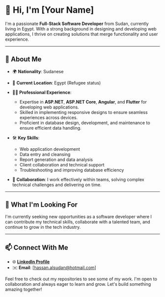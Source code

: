 # 👋 Hi, I'm [Your Name]  

I'm a passionate **Full-Stack Software Developer** from Sudan, currently living in Egypt. With a strong background in designing and developing web applications, I thrive on creating solutions that merge functionality and user experience.  

---

## 🚀 About Me  

- 🌍 **Nationality**: Sudanese  
- 📍 **Current Location**: Egypt (Refugee status)  
- 👨‍💻 **Professional Experience**:  
  - Expertise in **ASP.NET**, **ASP.NET Core**, **Angular**, and **Flutter** for developing web applications.  
  - Skilled in implementing responsive designs to ensure seamless experiences across devices.  
  - Proficient in database design, development, and maintenance to ensure efficient data handling.  

- 🛠️ **Key Skills**:  
  - Web application development  
  - Data entry and cleansing  
  - Report generation and data analysis  
  - Client collaboration and technical support  
  - Troubleshooting and improving database efficiency  

- 🤝 **Collaboration**: I work effectively within teams, solving complex technical challenges and delivering on time.  

---

## 💼 What I'm Looking For  

I'm currently seeking new opportunities as a software developer where I can contribute my technical skills, collaborate with a talented team, and continue to grow in the tech industry.  

---

## 📫 Connect With Me  

- 🌐 **[LinkedIn Profile](https://www.linkedin.com/in/hassan-suliman-481233215)**  
- ✉️ **Email**: [hassan.alsudan@hotmail.com]  


Feel free to check out my repositories to see some of my work. I'm open to collaboration and always eager to learn and grow. Let's build something amazing together!  
